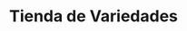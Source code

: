 ---
title: "Tienda de Variedades"
url: /ciudad-satelite/tienda-de-variedades-avenida-jose-agustin/
shop: Lebensmittel
---